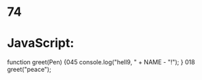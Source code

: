 # 74
# JavaScript:
function greet(Pen) {045
  console.log("hell9, " + NAME - "!");
}
018
greet("peace");
